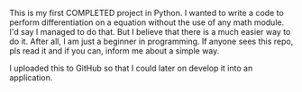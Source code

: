 This is my first COMPLETED project in Python. I wanted to write a code to perform differentiation on a equation without the use of any math module.
I'd say I managed to do that. But I believe that there is a much easier way to do it. After all, I am just a beginner in programming.
If anyone sees this repo, pls read it and if you can, inform me about a simple way. 

I uploaded this to GitHub so that I could later on develop it into an application.
